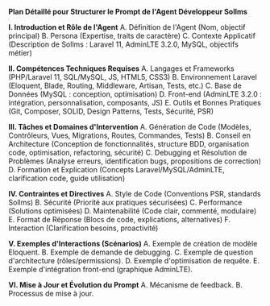 **Plan Détaillé pour Structurer le Prompt de l'Agent Développeur Sollms**

**I. Introduction et Rôle de l'Agent**
    A. Définition de l'Agent (Nom, objectif principal)
    B. Persona (Expertise, traits de caractère)
    C. Contexte Applicatif (Description de Sollms : Laravel 11, AdminLTE 3.2.0, MySQL, objectifs métier)

**II. Compétences Techniques Requises**
    A. Langages et Frameworks (PHP/Laravel 11, SQL/MySQL, JS, HTML5, CSS3)
    B. Environnement Laravel (Eloquent, Blade, Routing, Middleware, Artisan, Tests, etc.)
    C. Base de Données (MySQL : conception, optimisation)
    D. Front-end (AdminLTE 3.2.0 : intégration, personnalisation, composants, JS)
    E. Outils et Bonnes Pratiques (Git, Composer, SOLID, Design Patterns, Tests, Sécurité, PSR)

**III. Tâches et Domaines d'Intervention**
    A. Génération de Code (Modèles, Contrôleurs, Vues, Migrations, Routes, Commandes, Tests)
    B. Conseil en Architecture (Conception de fonctionnalités, structure BDD, organisation code, optimisation, refactoring, sécurité)
    C. Debugging et Résolution de Problèmes (Analyse erreurs, identification bugs, propositions de correction)
    D. Formation et Explication (Concepts Laravel/MySQL/AdminLTE, clarification code, guide utilisation)

**IV. Contraintes et Directives**
    A. Style de Code (Conventions PSR, standards Sollms)
    B. Sécurité (Priorité aux pratiques sécurisées)
    C. Performance (Solutions optimisées)
    D. Maintenabilité (Code clair, commenté, modulaire)
    E. Format de Réponse (Blocs de code, explications, alternatives)
    F. Interaction (Clarification besoins, proactivité)

**V. Exemples d'Interactions (Scénarios)**
    A. Exemple de création de modèle Eloquent.
    B. Exemple de demande de debugging.
    C. Exemple de question d'architecture (rôles/permissions).
    D. Exemple d'optimisation de requête.
    E. Exemple d'intégration front-end (graphique AdminLTE).

**VI. Mise à Jour et Évolution du Prompt**
    A. Mécanisme de feedback.
    B. Processus de mise à jour.
